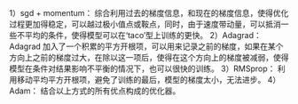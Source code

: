 1）sgd + momentum：
综合利用过去的梯度信息，和现在的梯度信息，使得优化过程更加得稳定，可以越过极小值点或鞍点，同时，由于速度带动量，可以抵消一些不平均的条件，使得模型可以在‘taco’型上训练的更快。
2）Adagrad：
Adagrad 加入了一个积累的平方开根项，可以用来记录之前的梯度，如果在某个方向上之前的梯度过大，在除以这一项后，使得在这个方向上的梯度被减弱，使得模型在条件对结果影响不平衡的情况下，也可以很快的训练。
3）RMSprop：
利用移动平均平方开根项，避免了训练的最后，模型的梯度太小，无法进步。
4）Adam：
结合以上方式的所有优点构成的优化器。